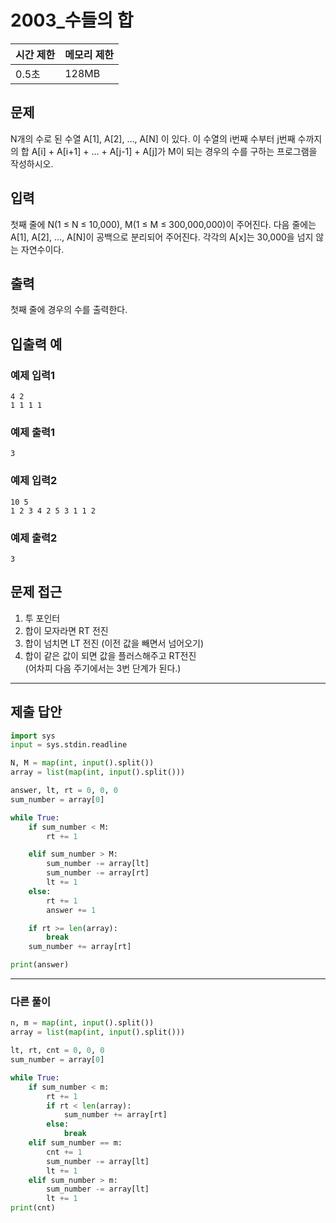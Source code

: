 # 2003_수들의 합

|시간 제한|메모리 제한|
|----|----|
|0.5초|128MB|

## 문제
N개의 수로 된 수열 A[1], A[2], …, A[N] 이 있다. 이 수열의 i번째 수부터 j번째 수까지의 합 A[i] + A[i+1] + … + A[j-1] + A[j]가 M이 되는 경우의 수를 구하는 프로그램을 작성하시오.

## 입력
첫째 줄에 N(1 ≤ N ≤ 10,000), M(1 ≤ M ≤ 300,000,000)이 주어진다. 다음 줄에는 A[1], A[2], …, A[N]이 공백으로 분리되어 주어진다. 각각의 A[x]는 30,000을 넘지 않는 자연수이다.

## 출력
첫째 줄에 경우의 수를 출력한다.

## 입출력 예
### 예제 입력1
```
4 2
1 1 1 1
```
### 예제 출력1
```
3
```
### 예제 입력2
```
10 5
1 2 3 4 2 5 3 1 1 2
```
### 예제 출력2
```
3
```

## 문제 접근
1. 투 포인터
2. 합이 모자라면 RT 전진
3. 합이 넘치면 LT 전진 (이전 값을 빼면서 넘어오기)
4. 합이 같은 값이 되면 값을 플러스해주고 RT전진<br>
(어차피 다음 주기에서는 3번 단계가 된다.)

--- 

## 제출 답안

```python
import sys
input = sys.stdin.readline

N, M = map(int, input().split())
array = list(map(int, input().split()))

answer, lt, rt = 0, 0, 0
sum_number = array[0]

while True:
    if sum_number < M:
        rt += 1

    elif sum_number > M:
        sum_number -= array[lt]
        sum_number -= array[rt]
        lt += 1
    else:
        rt += 1
        answer += 1

    if rt >= len(array):
        break
    sum_number += array[rt]

print(answer)
```
---
### 다른 풀이

```python
n, m = map(int, input().split())
array = list(map(int, input().split()))

lt, rt, cnt = 0, 0, 0
sum_number = array[0]

while True:
    if sum_number < m:
        rt += 1
        if rt < len(array):
            sum_number += array[rt]
        else:
            break
    elif sum_number == m:
        cnt += 1
        sum_number -= array[lt]
        lt += 1
    elif sum_number > m:
        sum_number -= array[lt]
        lt += 1
print(cnt)

```
>
